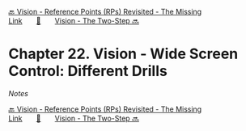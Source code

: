 [🔙 Vision - Reference Points (RPs) Revisited - The Missing Link][previous-chapter]&nbsp;&nbsp;&nbsp;&nbsp;&nbsp;&nbsp;&nbsp;[🏡][readme]&nbsp;&nbsp;&nbsp;&nbsp;&nbsp;&nbsp;&nbsp;[Vision - The Two-Step 🔜][upcoming-chapter]

# Chapter 22. Vision - Wide Screen Control: Different Drills

_Notes_

[🔙 Vision - Reference Points (RPs) Revisited - The Missing Link][previous-chapter]&nbsp;&nbsp;&nbsp;&nbsp;&nbsp;&nbsp;&nbsp;[🏡][readme]&nbsp;&nbsp;&nbsp;&nbsp;&nbsp;&nbsp;&nbsp;[Vision - The Two-Step 🔜][upcoming-chapter]

[readme]: README.md
[previous-chapter]: ch21-vision-reference-points-rps-revisited-the-missing-link.md
[upcoming-chapter]: ch23-vision-the-two-step.md